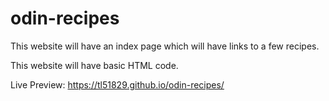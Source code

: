 # odin-recipes

This website will have an index page which will have links to a few recipes.

This website will have basic HTML code.

Live Preview: https://tl51829.github.io/odin-recipes/